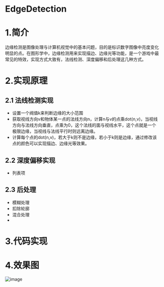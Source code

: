 # EdgeDetection

# 1.简介
边缘检测是图像处理与计算机视觉中的基本问题，目的是标识数字图像中亮度变化明显的点。在图形学中，边缘检测用来实现描边、边缘光等功能，是一个游戏中最常见的特效，实现方式大致有，法线检测、深度偏移和后处理这几种方式。
# 2.实现原理
## 2.1 法线检测实现

 - 设置一个阀值k来判断边缘的大小范围
 - 获取视线方向v和物体某一点的法线方向n，计算n与v的点乘dot(n,v)，当视线方向与法线方向垂直，点乘为0，这个法线的面与视线水平，这个点就是一个极限边缘，当视线与法线平行时则远离边缘。
 - 计算每个点的dot(n,v)，若大于k则不是边缘，若小于k则是边缘，通过修改该点的颜色可以实现描边、边缘光等效果。
## 2.2 深度偏移实现
 - 列表项

## 2.3 后处理

 - 模糊处理
 - 扣除轮廓
 - 混合处理
 -

# 3.代码实现
# 4.效果图
![image](https://github.com/YESshowMeCode/CollectionOfUnityShader/blob/master/Assets/ShaderList/EdgeDetection/Edge.gif)
